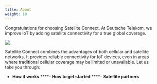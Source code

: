 ```yaml
---
title: About
weight: 10
---
```

Congratulations for choosing Satellite Connect. At Deutsche Telekom, we improve IoT by adding satellite connectivity for a true global coverage. 

![](https://paper-attachments.dropboxusercontent.com/s_31240B66CC72E9D57A2F7DE2D9FF0799D1B40AE7A8631B2424F33469AC143197_1686675252256_Satellite+Connect.png)


Satellite Connect combines the advantages of both cellular and satellite networks. It provides reliable connectivity for IoT devices, even in areas where traditional cellular coverage may be limited or unavailable. Let us take you through:

- **How it works**
****- **How to get started**
****- **Satellite partners**

